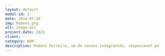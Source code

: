 ```yaml
---
layout: default
modal-id: 3
date: 2014-07-16
img: Rubens.png
alt: image-alt
project-date: 2023
client: --
category: ADM
description: Rubens Ferreira, um de nossos integrantes, responsavel pelo desenvolvimento de ideias e administração da empresa.
---
```

